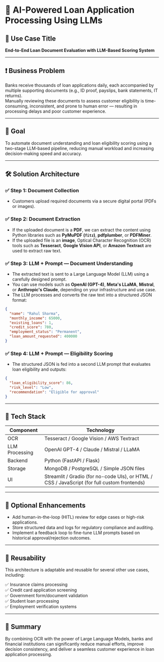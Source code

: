 # 🏦 AI-Powered Loan Application Processing Using LLMs

## 📌 Use Case Title
**End-to-End Loan Document Evaluation with LLM-Based Scoring System**

---

## ❗ Business Problem

Banks receive thousands of loan applications daily, each accompanied by multiple supporting documents (e.g., ID proof, payslips, bank statements, IT returns).  
Manually reviewing these documents to assess customer eligibility is time-consuming, inconsistent, and prone to human error — resulting in processing delays and poor customer experience.

---

## 🎯 Goal

To automate document understanding and loan eligibility scoring using a two-stage LLM-based pipeline, reducing manual workload and increasing decision-making speed and accuracy.

---

## 🛠️ Solution Architecture

### ✅ Step 1: Document Collection
- Customers upload required documents via a secure digital portal (PDFs or images).

### ✅ Step 2: Document Extraction
- If the uploaded document is a **PDF**, we can extract the content using Python libraries such as **PyMuPDF (`fitz`)**, **pdfplumber**, or **PDFMiner**.
- If the uploaded file is an **image**, Optical Character Recognition (OCR) tools such as **Tesseract**, **Google Vision API**, or **Amazon Textract** are used to extract raw text.


### ✅ Step 3: LLM + Prompt — Document Understanding
- The extracted text is sent to a Large Language Model (LLM) using a carefully designed prompt.
- You can use models such as **OpenAI (GPT-4)**, **Meta's LLaMA**, **Mistral**, or **Anthropic's Claude**, depending on your infrastructure and use case.
- The LLM processes and converts the raw text into a structured JSON format:


```json
{
  "name": "Rahul Sharma",
  "monthly_income": 65000,
  "existing_loans": 1,
  "credit_score": 780,
  "employment_status": "Permanent",
  "loan_amount_requested": 400000
}
```

### ✅ Step 4: LLM + Prompt — Eligibility Scoring
- The structured JSON is fed into a second LLM prompt that evaluates loan eligibility and outputs:

```json
{
  "loan_eligibility_score": 86,
  "risk_level": "Low",
  "recommendation": "Eligible for approval"
}
```

---

## 🧰 Tech Stack

| Component       | Technology                                                                 |
|----------------|-----------------------------------------------------------------------------|
| OCR            | Tesseract / Google Vision / AWS Textract                                   |
| LLM Processing | OpenAI GPT-4 / Claude / Mistral / LLaMA                                     |
| Backend        | Python (FastAPI / Flask)                                                    |
| Storage        | MongoDB / PostgreSQL / Simple JSON files                                    |
| UI             | Streamlit / Gradio (for no-code UIs), or HTML / CSS / JavaScript (for full custom frontends) |


---

## 🌟 Optional Enhancements

- Add human-in-the-loop (HITL) review for edge cases or high-risk applications.  
- Store structured data and logs for regulatory compliance and auditing.  
- Implement a feedback loop to fine-tune LLM prompts based on historical approval/rejection outcomes.  

---

## 🔁 Reusability

This architecture is adaptable and reusable for several other use cases, including:

✅ Insurance claims processing  
✅ Credit card application screening  
✅ Government form/document validation  
✅ Student loan processing  
✅ Employment verification systems  

---

## 📌 Summary

By combining OCR with the power of Large Language Models, banks and financial institutions can significantly reduce manual efforts, improve decision consistency, and deliver a seamless customer experience in loan application processing.

